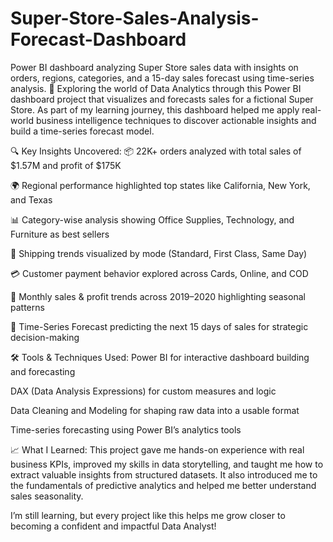 # Super-Store-Sales-Analysis-Forecast-Dashboard
Power BI dashboard analyzing Super Store sales data with insights on orders, regions, categories, and a 15-day sales forecast using time-series analysis.
🚀 Exploring the world of Data Analytics through this Power BI dashboard project that visualizes and forecasts sales for a fictional Super Store. As part of my learning journey, this dashboard helped me apply real-world business intelligence techniques to discover actionable insights and build a time-series forecast model.

🔍 Key Insights Uncovered:
📦 22K+ orders analyzed with total sales of $1.57M and profit of $175K

🌍 Regional performance highlighted top states like California, New York, and Texas

📊 Category-wise analysis showing Office Supplies, Technology, and Furniture as best sellers

🚚 Shipping trends visualized by mode (Standard, First Class, Same Day)

💳 Customer payment behavior explored across Cards, Online, and COD

📅 Monthly sales & profit trends across 2019–2020 highlighting seasonal patterns

🔮 Time-Series Forecast predicting the next 15 days of sales for strategic decision-making

🛠️ Tools & Techniques Used:
Power BI for interactive dashboard building and forecasting

DAX (Data Analysis Expressions) for custom measures and logic

Data Cleaning and Modeling for shaping raw data into a usable format

Time-series forecasting using Power BI’s analytics tools

📈 What I Learned:
This project gave me hands-on experience with real business KPIs, improved my skills in data storytelling, and taught me how to extract valuable insights from structured datasets. It also introduced me to the fundamentals of predictive analytics and helped me better understand sales seasonality.

I’m still learning, but every project like this helps me grow closer to becoming a confident and impactful Data Analyst!


